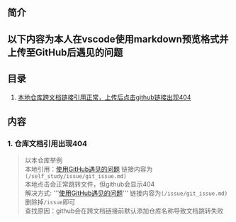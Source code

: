 ## 简介
以下内容为本人在vscode使用markdown预览格式并上传至GitHub后遇见的问题  
---
## 目录
1. [本地仓库跨文档链接引用正常，上传后点击github链接出现404](#1-仓库文档引用出现404)

## 内容
### 1. 仓库文档引用出现404
> 以本仓库举例  
> 本地引用：[使用GitHub遇见的问题](/self_study/issue/git_issue.md) 链接内容为`(/self_study/issue/git_issue.md)`  
> 本地点击会正常跳转文件，但github会显示404  
> 解决方式: '''[使用GitHub遇见的问题](/issue/git_issue.md)''' 链接内容为`(/issue/git_issue.md)`删除掉`/issue`即可  
> 查找原因：github会在跨文档链接前默认添加仓库名称导致文档跳转失败